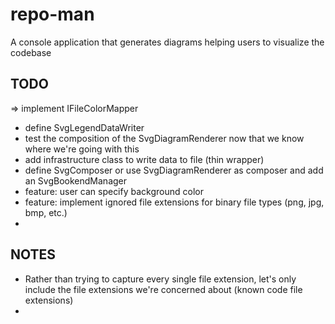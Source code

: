 # repo-man

A console application that generates diagrams helping users to visualize the codebase

## TODO
=> implement IFileColorMapper
* define SvgLegendDataWriter
* test the composition of the SvgDiagramRenderer now that we know where we're going with this
* add infrastructure class to write data to file (thin wrapper)
* define SvgComposer or use SvgDiagramRenderer as composer and add an SvgBookendManager
* feature: user can specify background color
* feature: implement ignored file extensions for binary file types (png, jpg, bmp, etc.)
* 

## NOTES
* Rather than trying to capture every single file extension, let's only include the file extensions we're concerned about (known code file extensions)
* 
